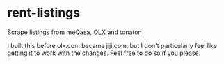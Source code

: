 # rent-listings
Scrape listings from meQasa, OLX and tonaton

I built this before olx.com became jiji.com, but I don't particularly feel like getting it to work with the changes. Feel free to do so if you please.
